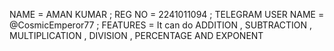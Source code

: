 NAME = AMAN KUMAR ;
REG NO = 2241011094 ;
TELEGRAM USER NAME = @CosmicEmperor77 ;
FEATURES = It can do ADDITION , SUBTRACTION , MULTIPLICATION , DIVISION , PERCENTAGE AND EXPONENT
